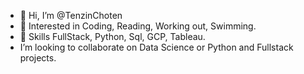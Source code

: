 - 👋 Hi, I’m @TenzinChoten
- 👀 Interested in Coding, Reading, Working out, Swimming. 
- 🌱 Skills FullStack, Python, Sql, GCP, Tableau.
-  I’m looking to collaborate on Data Science or Python and Fullstack projects.

